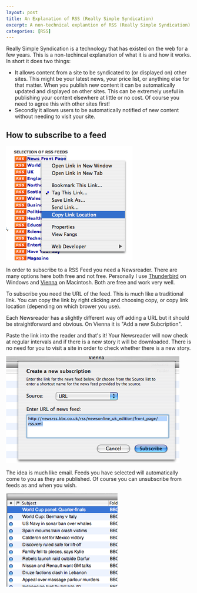 ```yaml
--- 
layout: post
title: An Explanation of RSS (Really Simple Syndication)
excerpt: A non-technical explantion of RSS (Really Simple Syndication) for clients and anyone else who is interested.
categories: [RSS]
---
```

			
Really Simple Syndication is a technology that has existed on the web for a few years. This is a non-techincal explanation of what it is and how it works. In short it does two things:

*   It allows content from a site to be syndicated to (or displayed on) other sites. This might be your latest news, your price list, or anything else for that matter. When you publish new content it can be automatically updated and displayed on other sites. This can be extremely useful in publishing your content elsewhere at little or no cost. Of course you need to agree this with other sites first!
*   Secondly it allows users to be automatically notified of new content without needing to visit your site.

## How to subscribe to a feed

![Copy link][1]

In order to subscribe to a RSS Feed you need a Newsreader. There are many options here both free and not free. Personally I use [Thunderbird][2] on Windows and [Vienna][3] on Macintosh. Both are free and work very well.

To subscribe you need the URL of the feed. This is much like a traditional link. You can copy the link by right clicking and choosing copy, or copy link location (depending on which brower you use).

Each Newsreader has a slightly different way off adding a URL but it should be straightforward and obvious. On Vienna it is "Add a new Subcription".

Paste the link into the reader and that's it! Your Newsreader will now check at regular intervals and if there is a new story it will be downloaded. There is no need for you to visit a site in order to check whether there is a new story. 

![New Subscription][4]

The idea is much like email. Feeds you have selected will automatically come to you as they are published. Of course you can unsubscribe from feeds as and when you wish.

![Articles][5]

 [1]: /images/articles/copy_link.png "Copy link"
 [2]: http://www.mozilla.com/thunderbird/
 [3]: http://www.opencommunity.co.uk/vienna2.html
 [4]: /images/articles/new_sub.png "New subscription"
 [5]: /images/articles/articles.png "Articles"
